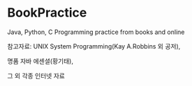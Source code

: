 # BookPractice
Java, Python, C Programming practice from books and online

참고자료:
UNIX System Programming(Kay A.Robbins 외 공저),

명품 자바 에센셜(황기태),

그 외 각종 인터넷 자료
